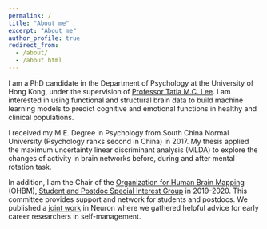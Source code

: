 ```yaml
---
permalink: /
title: "About me"
excerpt: "About me"
author_profile: true
redirect_from: 
  - /about/
  - /about.html
---
```


I am a PhD candidate in the Department of Psychology at the University of Hong Kong, under the supervision of [Professor Tatia M.C. Lee](https://www.psychology.hku.hk/neuropsy/lab/?page_id=368). I am interested in using functional and structural brain data to build machine learning models to predict cognitive and emotional functions in healthy and clinical populations.

I received my M.E. Degree in Psychology from South China Normal University (Psychology ranks second in China) in 2017. My thesis applied the maximum uncertainty linear discriminant analysis (MLDA) to explore the changes of activity in brain networks before, during and after mental rotation task.

In addition, I am the Chair of the [Organization for Human Brain Mapping](https://www.humanbrainmapping.org/i4a/pages/index.cfm?pageid=3267&pageid=1) (OHBM), [Student and Postdoc Special Interest Group](https://www.ohbmtrainees.com/) in 2019-2020. This committee provides support and network for students and postdocs. We published a [joint work](https://mengxiagao.github.io/files/bielczyketal2020_Neuron_copy.pdf) in Neuron where we gathered helpful advice for early career researchers in self-management.
